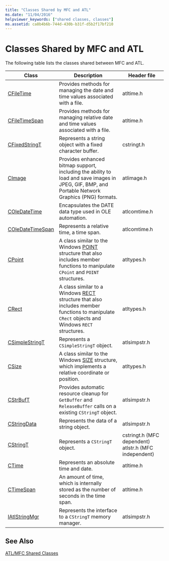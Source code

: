 ```yaml
---
title: "Classes Shared by MFC and ATL"
ms.date: "11/04/2016"
helpviewer_keywords: ["shared classes, classes"]
ms.assetid: ca8b4b6b-744d-430b-b31f-d5b2f17bf210
---
```

# Classes Shared by MFC and ATL

The following table lists the classes shared between MFC and ATL.

|Class|Description|Header file|
|-----------|-----------------|-----------------|
|[CFileTime](../../atl-mfc-shared/reference/cfiletime-class.md)|Provides methods for managing the date and time values associated with a file.|atltime.h|
|[CFileTimeSpan](../../atl-mfc-shared/reference/cfiletimespan-class.md)|Provides methods for managing relative date and time values associated with a file.|atltime.h|
|[CFixedStringT](../../atl-mfc-shared/reference/cfixedstringt-class.md)|Represents a string object with a fixed character buffer.|cstringt.h|
|[CImage](../../atl-mfc-shared/reference/cimage-class.md)|Provides enhanced bitmap support, including the ability to load and save images in JPEG, GIF, BMP, and Portable Network Graphics (PNG) formats.|atlimage.h|
|[COleDateTime](../../atl-mfc-shared/reference/coledatetime-class.md)|Encapsulates the DATE data type used in OLE automation.|atlcomtime.h|
|[COleDateTimeSpan](../../atl-mfc-shared/reference/coledatetimespan-class.md)|Represents a relative time, a time span.|atlcomtime.h|
|[CPoint](../../atl-mfc-shared/reference/cpoint-class.md)|A class similar to the Windows [POINT](/windows/desktop/api/windef/ns-windef-tagpoint) structure that also includes member functions to manipulate `CPoint` and `POINT` structures.|atltypes.h|
|[CRect](../../atl-mfc-shared/reference/crect-class.md)|A class similar to a Windows [RECT](/windows/desktop/api/windef/ns-windef-tagrect) structure that also includes member functions to manipulate `CRect` objects and Windows `RECT` structures.|atltypes.h|
|[CSimpleStringT](../../atl-mfc-shared/reference/csimplestringt-class.md)|Represents a `CSimpleStringT` object.|atlsimpstr.h|
|[CSize](../../atl-mfc-shared/reference/csize-class.md)|A class similar to the Windows [SIZE](/windows/desktop/api/windef/ns-windef-tagsize) structure, which implements a relative coordinate or position.|atltypes.h|
|[CStrBufT](../../atl-mfc-shared/reference/cstrbuft-class.md)|Provides automatic resource cleanup for `GetBuffer` and `ReleaseBuffer` calls on a existing `CStringT` object.|atlsimpstr.h|
|[CStringData](../../atl-mfc-shared/reference/cstringdata-class.md)|Represents the data of a string object.|atlsimpstr.h|
|[CStringT](../../atl-mfc-shared/reference/cstringt-class.md)|Represents a `CStringT` object.|cstringt.h (MFC dependent) atlstr.h (MFC independent)|
|[CTime](../../atl-mfc-shared/reference/ctime-class.md)|Represents an absolute time and date.|atltime.h|
|[CTimeSpan](../../atl-mfc-shared/reference/ctimespan-class.md)|An amount of time, which is internally stored as the number of seconds in the time span.|atltime.h|
|[IAtlStringMgr](../../atl-mfc-shared/reference/iatlstringmgr-class.md)|Represents the interface to a `CStringT` memory manager.|atlsimpstr.h|

## See Also

[ATL/MFC Shared Classes](../../atl-mfc-shared/atl-mfc-shared-classes.md)

